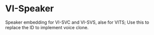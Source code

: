 # VI-Speaker
Speaker embedding for VI-SVC and VI-SVS, alse for VITS; Use this to replace the ID to implement voice clone.
